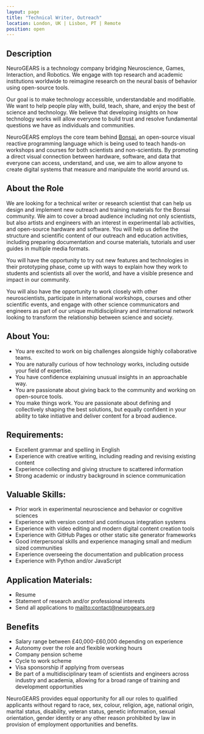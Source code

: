 ```yaml
---
layout: page
title: "Technical Writer, Outreach"
location: London, UK | Lisbon, PT | Remote
position: open
---
```


## Description

NeuroGEARS is a technology company bridging Neuroscience, Games, Interaction, and Robotics. We engage with top research and academic institutions worldwide to reimagine research on the neural basis of behavior using open-source tools.

Our goal is to make technology accessible, understandable and modifiable. We want to help people play with, build, teach, share, and enjoy the best of science and technology. We believe that developing insights on how technology works will allow everyone to build trust and resolve fundamental questions we have as individuals and communities.

NeuroGEARS employs the core team behind [Bonsai](https://bonsai-rx.org/), an open-source visual reactive programming language which is being used to teach hands-on workshops and courses for both scientists and non-scientists. By promoting a direct visual connection between hardware, software, and data that everyone can access, understand, and use, we aim to allow anyone to create digital systems that measure and manipulate the world around us.

## About the Role

We are looking for a technical writer or research scientist that can help us design and implement new outreach and training materials for the Bonsai community. We aim to cover a broad audience including not only scientists, but also artists and engineers with an interest in experimental lab activities, and open-source hardware and software. You will help us define the structure and scientific content of our outreach and education activities, including preparing documentation and course materials, tutorials and user guides in multiple media formats.

You will have the opportunity to try out new features and technologies in their prototyping phase, come up with ways to explain how they work to students and scientists all over the world, and have a visible presence and impact in our community.

You will also have the opportunity to work closely with other neuroscientists, participate in international workshops, courses and other scientific events, and engage with other science communicators and engineers as part of our unique multidisciplinary and international network looking to transform the relationship between science and society.

## About You:

* You are excited to work on big challenges alongside highly collaborative teams.
* You are naturally curious of how technology works, including outside your field of expertise.
* You have confidence explaining unusual insights in an approachable way.
* You are passionate about giving back to the community and working on open-source tools.
* You make things work. You are passionate about defining and collectively shaping the best solutions, but equally confident in your ability to take initiative and deliver content for a broad audience.

## Requirements:

* Excellent grammar and spelling in English
* Experience with creative writing, including reading and revising existing content
* Experience collecting and giving structure to scattered information
* Strong academic or industry background in science communication

## Valuable Skills:

* Prior work in experimental neuroscience and behavior or cognitive sciences
* Experience with version control and continuous integration systems
* Experience with video editing and modern digital content creation tools
* Experience with GitHub Pages or other static site generator frameworks
* Good interpersonal skills and experience managing small and medium sized communities
* Experience overseeing the documentation and publication process
* Experience with Python and/or JavaScript

## Application Materials:

* Resume
* Statement of research and/or professional interests
* Send all applications to <mailto:contact@neurogears.org>

## Benefits

* Salary range between £40,000-£60,000 depending on experience
* Autonomy over the role and flexible working hours
* Company pension scheme
* Cycle to work scheme
* Visa sponsorship if applying from overseas
* Be part of a multidisciplinary team of scientists and engineers across industry and academia, allowing for a broad range of training and development opportunities

NeuroGEARS provides equal opportunity for all our roles to qualified applicants without regard to race, sex, colour, religion, age, national origin, marital status, disability, veteran status, genetic information, sexual orientation, gender identity or any other reason prohibited by law in provision of employment opportunities and benefits.
